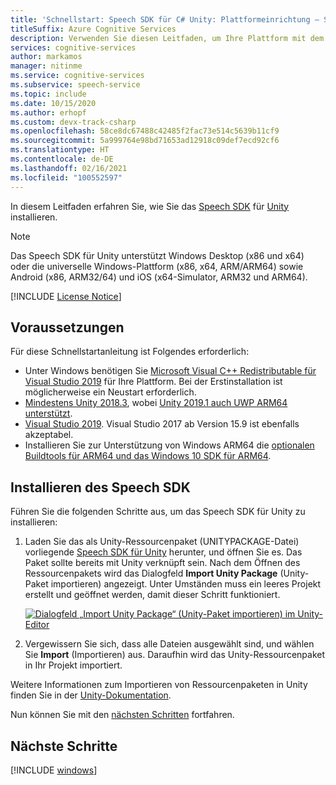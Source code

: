 ```yaml
---
title: 'Schnellstart: Speech SDK für C# Unity: Plattformeinrichtung – Speech-Dienst'
titleSuffix: Azure Cognitive Services
description: Verwenden Sie diesen Leitfaden, um Ihre Plattform mit dem Speech Service SDK für C# Unity einzurichten.
services: cognitive-services
author: markamos
manager: nitinme
ms.service: cognitive-services
ms.subservice: speech-service
ms.topic: include
ms.date: 10/15/2020
ms.author: erhopf
ms.custom: devx-track-csharp
ms.openlocfilehash: 58ce8dc67488c42485f2fac73e514c5639b11cf9
ms.sourcegitcommit: 5a999764e98bd71653ad12918c09def7ecd92cf6
ms.translationtype: HT
ms.contentlocale: de-DE
ms.lasthandoff: 02/16/2021
ms.locfileid: "100552597"
---
```

In diesem Leitfaden erfahren Sie, wie Sie das [Speech SDK](~/articles/cognitive-services/speech-service/speech-sdk.md) für [Unity](https://unity3d.com/) installieren.

> [!NOTE]
> Das Speech SDK für Unity unterstützt Windows Desktop (x86 und x64) oder die universelle Windows-Plattform (x86, x64, ARM/ARM64) sowie Android (x86, ARM32/64) und iOS (x64-Simulator, ARM32 und ARM64).

[!INCLUDE [License Notice](~/includes/cognitive-services-speech-service-license-notice.md)]

## <a name="prerequisites"></a>Voraussetzungen

Für diese Schnellstartanleitung ist Folgendes erforderlich:

- Unter Windows benötigen Sie [Microsoft Visual C++ Redistributable für Visual Studio 2019](https://support.microsoft.com/en-us/topic/the-latest-supported-visual-c-downloads-2647da03-1eea-4433-9aff-95f26a218cc0) für Ihre Plattform. Bei der Erstinstallation ist möglicherweise ein Neustart erforderlich.
- [Mindestens Unity 2018.3](https://store.unity.com/), wobei [Unity 2019.1 auch UWP ARM64 unterstützt](https://blogs.unity3d.com/2019/04/16/introducing-unity-2019-1/#universal).
- [Visual Studio 2019](https://visualstudio.microsoft.com/downloads/). Visual Studio 2017 ab Version 15.9 ist ebenfalls akzeptabel.
- Installieren Sie zur Unterstützung von Windows ARM64 die [optionalen Buildtools für ARM64 und das Windows 10 SDK für ARM64](https://blogs.windows.com/buildingapps/2018/11/15/official-support-for-windows-10-on-arm-development/).

## <a name="install-the-speech-sdk"></a>Installieren des Speech SDK

Führen Sie die folgenden Schritte aus, um das Speech SDK für Unity zu installieren:

1. Laden Sie das als Unity-Ressourcenpaket (UNITYPACKAGE-Datei) vorliegende [Speech SDK für Unity](https://aka.ms/csspeech/unitypackage) herunter, und öffnen Sie es. Das Paket sollte bereits mit Unity verknüpft sein. Nach dem Öffnen des Ressourcenpakets wird das Dialogfeld **Import Unity Package** (Unity-Paket importieren) angezeigt. Unter Umständen muss ein leeres Projekt erstellt und geöffnet werden, damit dieser Schritt funktioniert.

   [![Dialogfeld „Import Unity Package“ (Unity-Paket importieren) im Unity-Editor](~/articles/cognitive-services/speech-service/media/sdk/qs-csharp-unity-01-import.png)](~/articles/cognitive-services/speech-service/media/sdk/qs-csharp-unity-01-import.png#lightbox)

1. Vergewissern Sie sich, dass alle Dateien ausgewählt sind, und wählen Sie **Import** (Importieren) aus. Daraufhin wird das Unity-Ressourcenpaket in Ihr Projekt importiert.

Weitere Informationen zum Importieren von Ressourcenpaketen in Unity finden Sie in der [Unity-Dokumentation](https://docs.unity3d.com/Manual/AssetPackages.html).

Nun können Sie mit den [nächsten Schritten](#next-steps) fortfahren.

## <a name="next-steps"></a>Nächste Schritte

[!INCLUDE [windows](../quickstart-list.md)]
